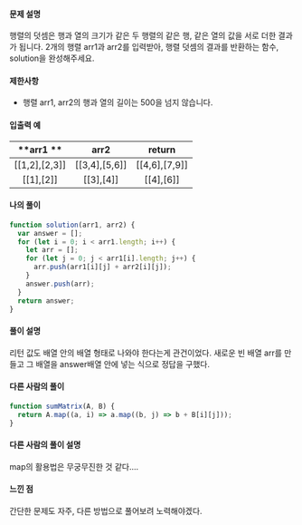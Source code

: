 #### 문제 설명

행렬의 덧셈은 행과 열의 크기가 같은 두 행렬의 같은 행, 같은 열의 값을 서로 더한 결과가 됩니다. 2개의 행렬 arr1과 arr2를 입력받아, 행렬 덧셈의 결과를 반환하는 함수, solution을 완성해주세요.

#### 제한사항

- 행렬 arr1, arr2의 행과 열의 길이는 500을 넘지 않습니다.

#### 입출력 예

|   **arr1 **   |   **arr2**    |    return     |
| :-----------: | :-----------: | :-----------: |
| [[1,2],[2,3]] | [[3,4],[5,6]] | [[4,6],[7,9]] |
|   [[1],[2]]   |   [[3],[4]]   |   [[4],[6]]   |

#### 나의 풀이

```js
function solution(arr1, arr2) {
  var answer = [];
  for (let i = 0; i < arr1.length; i++) {
    let arr = [];
    for (let j = 0; j < arr1[i].length; j++) {
      arr.push(arr1[i][j] + arr2[i][j]);
    }
    answer.push(arr);
  }
  return answer;
}
```

#### 풀이 설명

리턴 값도 배열 안의 배열 형태로 나와야 한다는게 관건이었다.
새로운 빈 배열 arr를 만들고 그 배열을 answer배열 안에 넣는 식으로 정답을 구했다.

#### 다른 사람의 풀이

```js
function sumMatrix(A, B) {
  return A.map((a, i) => a.map((b, j) => b + B[i][j]));
}
```

#### 다른 사람의 풀이 설명

map의 활용법은 무궁무진한 것 같다....

#### 느낀 점

간단한 문제도 자주, 다른 방법으로 풀어보려 노력해야겠다.
